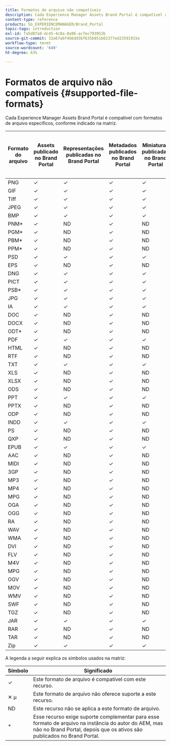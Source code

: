 ```yaml
---
title: Formatos de arquivo não compatíveis
description: Cada Experience Manager Assets Brand Portal é compatível com formatos de arquivo específicos, conforme indicado na matriz.
content-type: reference
products: SG_EXPERIENCEMANAGER/Brand_Portal
topic-tags: introduction
exl-id: fa5d87a8-dc45-4c8a-8a96-ac7ec793952b
source-git-commit: 32a67abf466dd3bf635b851b02377ed23591915e
workflow-type: tm+mt
source-wordcount: '649'
ht-degree: 63%

---
```


# Formatos de arquivo não compatíveis {#supported-file-formats}

Cada Experience Manager Assets Brand Portal é compatível com formatos de arquivo específicos, conforme indicado na matriz.

| Formato do arquivo | Assets publicado no Brand Portal | Representações publicadas no Brand Portal | Metadados publicados no Brand Portal | Miniaturas publicadas no Brand Portal | Páginas de detalhes do ativo publicadas no Brand Portal | Vincular compartilhamentos | Miniaturas de compartilhamento de link | Visualizações de compartilhamento de link |
|-------------|----------------------------------|--------------------------------------|------------------------------------|--------------------------------------|-----------------------------------------------|-------------|-----------------------|---------------------|
| PNG | ✓ | ✓ | ✓ | ✓ | ✓ | ✓ | ✓ | ✓ |
| GIF | ✓ | ✓ | ✓ | ✓ | ✓ | ✓ | ✓ | ✓ |
| Tiff | ✓ | ✓ | ✓ | ✓ | ✓ | ✓ | ✓ | ✕ µ |
| JPEG | ✓ | ✓ | ✓ | ✓ | ✓ | ✓ | ✓ | ✓ |
| BMP | ✓ | ✓ | ✓ | ✓ | ✓ | ✓ | ✓ | ✕ µ |
| PNM* | ✓ | ND | ✓ | ND | ND | ✓ | ND | ND |
| PGM* | ✓ | ND | ✓ | ND | ND | ✓ | ND | ND |
| PBM* | ✓ | ND | ✓ | ND | ND | ✓ | ND | ND |
| PPM* | ✓ | ND | ✓ | ND | ND | ✓ | ND | ND |
| PSD | ✓ | ✓ | ✓ | ✓ | ✓ | ✓ | ✓ | ✕ µ |
| EPS | ✓ | ND | ✓ | ND | ND | ✓ | ND | ✕ µ |
| DNG | ✓ | ✓ | ✓ | ✓ | ✓ | ✓ | ✓ | ✕ µ |
| PICT | ✓ | ✓ | ✓ | ✓ | ✓ | ✓ | ✓ | ✕ µ |
| PSB* | ✓ | ✓ | ✓ | ✓ | ✓ | ✓ | ✓ | ✕ µ |
| JPG | ✓ | ✓ | ✓ | ✓ | ✓ | ✓ | ✓ | ✓ |
| IA | ✓ | ✓ | ✓ | ✓ | ✓ | ✓ | ✓ | ✕ µ |
| DOC | ✓ | ND | ✓ | ND | ND | ✓ | ✕ µ | ✕ µ |
| DOCX | ✓ | ND | ✓ | ND | ND | ✓ | ✕ µ | ✕ µ |
| ODT* | ✓ | ND | ✓ | ND | ND | ✓ | ✕ µ | ✕ µ |
| PDF | ✓ | ✓ | ✓ | ✓ | ✓ | ✓ | ✓ | ✕ µ |
| HTML | ✓ | ND | ✓ | ND | ND | ✓ | ✕ µ | ✕ µ |
| RTF | ✓ | ND | ✓ | ND | ND | ✓ | ✕ µ | ✕ µ |
| TXT | ✓ | ✓ | ✓ | ✓ | ✓ | ✓ | ✓ | ✕ µ |
| XLS | ✓ | ND | ✓ | ND | ND | ✓ | ✕ µ | ✕ µ |
| XLSX | ✓ | ND | ✓ | ND | ND | ✓ | ✕ µ | ✕ µ |
| ODS | ✓ | ND | ✓ | ND | ND | ✓ | ✕ µ | ✕ µ |
| PPT | ✓ | ✓ | ✓ | ✓ | ✓ | ✓ | ✓ | ✕ µ |
| PPTX | ✓ | ND | ✓ | ND | ND | ✓ | ✕ µ | ✕ µ |
| ODP | ✓ | ND | ✓ | ND | ND | ✓ | ✕ µ | ✕ µ |
| INDD | ✓ | ✓ | ✓ | ✓ | ✓ | ✓ | ✓ | ✕ µ |
| PS | ✓ | ND | ✓ | ND | ND | ✓ | ✕ µ | ✕ µ |
| QXP | ✓ | ND | ✓ | ND | ND | ✓ | ✕ µ | ✕ µ |
| EPUB | ✓ | ✓ | ✓ | ✓ | ✓ | ✓ | ✓ | ✕ µ |
| AAC | ✓ | ND | ✓ | ND | ND | ✓ | ✕ µ | ✕ µ |
| MIDI | ✓ | ND | ✓ | ND | ND | ✓ | ✕ µ | ✕ µ |
| 3GP | ✓ | ND | ✓ | ND | ND | ✓ | ✕ µ | ✕ µ |
| MP3 | ✓ | ND | ✓ | ND | ✕ µ | ✓ | ✕ µ | ✕ µ |
| MP4 | ✓ | ND | ✓ | ND | ✓ | ✓ | ✕ µ | ✕ µ |
| MPG | ✓ | ND | ✓ | ND | ND | ✓ | ✕ µ | ✕ µ |
| OGA | ✓ | ND | ✓ | ND | ✕ µ | ✓ | ✕ µ | ✕ µ |
| OGG | ✓ | ND | ✓ | ND | ✓ | ✓ | ✕ µ | ✕ µ |
| RA | ✓ | ND | ✓ | ND | ND | ✓ | ✕ µ | ✕ µ |
| WAV | ✓ | ND | ✓ | ND | ND | ✓ | ✕ µ | ✕ µ |
| WMA | ✓ | ND | ✓ | ND | ND | ✓ | ✕ µ | ✕ µ |
| DVI | ✓ | ND | ✓ | ND | ND | ✓ | ✕ µ | ✕ µ |
| FLV | ✓ | ND | ✓ | ND | ND | ✓ | ✕ µ | ✕ µ |
| M4V | ✓ | ND | ✓ | ND | ✕ µ | ✓ | ✕ µ | ✕ µ |
| MPG | ✓ | ND | ✓ | ND | ND | ✓ | ✕ µ | ✕ µ |
| OGV | ✓ | ND | ✓ | ND | ✓ | ✓ | ✕ µ | ✕ µ |
| MOV | ✓ | ND | ✓ | ND | ND | ✓ | ✕ µ | ✕ µ |
| WMV | ✓ | ND | ✓ | ND | ✕ µ | ✓ | ✕ µ | ✕ µ |
| SWF | ✓ | ND | ✓ | ND | ✓ | ✓ | ✕ µ | ✕ µ |
| TGZ | ✓ | ND | ✓ | ND | ND | ✓ | ND | ✕ µ |
| JAR | ✓ | ✓ | ✓ | ✓ | ND | ✓ | ✓ | ✕ µ |
| RAR | ✓ | ND | ✓ | ND | ND | ✓ | ND | ✕ µ |
| TAR | ✓ | ND | ✓ | ND | ND | ✓ | ND | ✕ µ |
| Zip | ✓ | ✓ | ✓ | ✓ | ND | ✓ | ✓ | ✕ µ |

A legenda a seguir explica os símbolos usados na matriz:

| Símbolo | Significado |
|--------|-----------------------------------------------------------------------------------------------------------------------------------------------------|
| ✓ | Este formato de arquivo é compatível com este recurso. |
| ✕ µ | Este formato de arquivo não oferece suporte a este recurso. |
| ND | Este recurso não se aplica a este formato de arquivo. |
| * | Esse recurso exige suporte complementar para esse formato de arquivo na instância do autor do AEM, mas não no Brand Portal, depois que os ativos são publicados no Brand Portal. |
